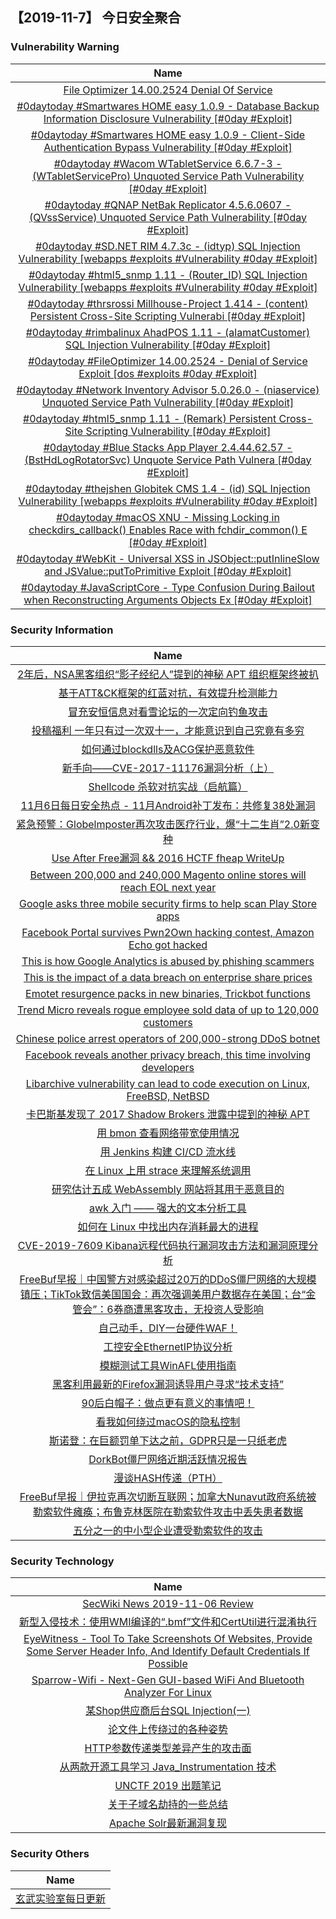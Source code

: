 
 ##   【2019-11-7】 今日安全聚合


###  						       							Vulnerability Warning

|                             Name                             |
| :----------------------------------------------------------: |
|[File Optimizer 14.00.2524 Denial Of Service](https://cxsecurity.com/issue/WLB-2019110030)|
|[#0daytoday #Smartwares HOME easy 1.0.9 - Database Backup Information Disclosure Vulnerability [#0day #Exploit]](http://0day.today/exploits/33467)|
|[#0daytoday #Smartwares HOME easy 1.0.9 - Client-Side Authentication Bypass Vulnerability [#0day #Exploit]](http://0day.today/exploits/33466)|
|[#0daytoday #Wacom WTabletService 6.6.7-3 - (WTabletServicePro) Unquoted Service Path Vulnerability [#0day #Exploit]](http://0day.today/exploits/33464)|
|[#0daytoday #QNAP NetBak Replicator 4.5.6.0607 - (QVssService) Unquoted Service Path Vulnerability [#0day #Exploit]](http://0day.today/exploits/33465)|
|[#0daytoday #SD.NET RIM 4.7.3c - (idtyp) SQL Injection Vulnerability  [webapps #exploits #Vulnerability #0day #Exploit]](http://0day.today/exploits/33463)|
|[#0daytoday #html5_snmp 1.11 - (Router_ID) SQL Injection Vulnerability [webapps #exploits #Vulnerability #0day #Exploit]](http://0day.today/exploits/33462)|
|[#0daytoday #thrsrossi Millhouse-Project 1.414 - (content) Persistent Cross-Site Scripting Vulnerabi [#0day #Exploit]](http://0day.today/exploits/33457)|
|[#0daytoday #rimbalinux AhadPOS 1.11 - (alamatCustomer) SQL Injection Vulnerability [#0day #Exploit]](http://0day.today/exploits/33459)|
|[#0daytoday #FileOptimizer 14.00.2524 - Denial of Service Exploit  [dos #exploits  #0day #Exploit]](http://0day.today/exploits/33460)|
|[#0daytoday #Network Inventory Advisor 5.0.26.0 - (niaservice) Unquoted Service Path Vulnerability [#0day #Exploit]](http://0day.today/exploits/33458)|
|[#0daytoday #html5_snmp 1.11 - (Remark) Persistent Cross-Site Scripting Vulnerability [#0day #Exploit]](http://0day.today/exploits/33461)|
|[#0daytoday #Blue Stacks App Player 2.4.44.62.57 - (BstHdLogRotatorSvc) Unquote Service Path Vulnera [#0day #Exploit]](http://0day.today/exploits/33456)|
|[#0daytoday #thejshen Globitek CMS 1.4 - (id) SQL Injection Vulnerability [webapps #exploits #Vulnerability #0day #Exploit]](http://0day.today/exploits/33455)|
|[#0daytoday #macOS XNU - Missing Locking in checkdirs_callback() Enables Race with fchdir_common() E [#0day #Exploit]](http://0day.today/exploits/33454)|
|[#0daytoday #WebKit - Universal XSS in JSObject::putInlineSlow and JSValue::putToPrimitive Exploit [#0day #Exploit]](http://0day.today/exploits/33453)|
|[#0daytoday #JavaScriptCore - Type Confusion During Bailout when Reconstructing Arguments Objects Ex [#0day #Exploit]](http://0day.today/exploits/33452)|

### 						        							Security Information
|                             Name                                    |
| :----------------------------------------------------------: |
|[2年后，NSA黑客组织“影子经纪人”提到的神秘 APT 组织框架终被扒](https://www.anquanke.com/post/id/190448)|
|[基于ATT&CK框架的红蓝对抗，有效提升检测能力](https://www.anquanke.com/post/id/190307)|
|[冒充安恒信息对看雪论坛的一次定向钓鱼攻击](https://www.anquanke.com/post/id/190405)|
|[投稿福利  一年只有过一次双十一，才能意识到自己究竟有多穷](https://www.anquanke.com/post/id/190314)|
|[如何通过blockdlls及ACG保护恶意软件](https://www.anquanke.com/post/id/190344)|
|[新手向——CVE-2017-11176漏洞分析（上）](https://www.anquanke.com/post/id/190179)|
|[Shellcode 杀软对抗实战（启航篇）](https://www.anquanke.com/post/id/190354)|
|[11月6日每日安全热点 - 11月Android补丁发布：共修复38处漏洞](https://www.anquanke.com/post/id/190351)|
|[紧急预警：Globelmposter再次攻击医疗行业，爆“十二生肖”2.0新变种](https://www.secpulse.com/archives/117649.html)|
|[Use After Free漏洞 && 2016 HCTF fheap WriteUp](https://www.secpulse.com/archives/117664.html)|
|[Between 200,000 and 240,000 Magento online stores will reach EOL next year](https://www.zdnet.com/article/between-200000-and-240000-magento-online-stores-will-reach-eol-next-year/#ftag=RSSbaffb68)|
|[Google asks three mobile security firms to help scan Play Store apps](https://www.zdnet.com/article/google-asks-three-mobile-security-firms-to-help-scan-play-store-apps/#ftag=RSSbaffb68)|
|[Facebook Portal survives Pwn2Own hacking contest, Amazon Echo got hacked](https://www.zdnet.com/article/facebook-portal-survives-pwn2own-hacking-contest-amazon-echo-got-hacked/#ftag=RSSbaffb68)|
|[This is how Google Analytics is abused by phishing scammers](https://www.zdnet.com/article/this-is-how-google-analytics-is-abused-by-phishing-scammers/#ftag=RSSbaffb68)|
|[This is the impact of a data breach on enterprise share prices](https://www.zdnet.com/article/this-is-how-a-data-breach-at-your-company-can-hit-share-prices/#ftag=RSSbaffb68)|
|[Emotet resurgence packs in new binaries, Trickbot functions](https://www.zdnet.com/article/emotet-resurgence-packs-in-new-binaries-malicious-functions/#ftag=RSSbaffb68)|
|[Trend Micro reveals rogue employee sold data of up to 120,000 customers](https://www.zdnet.com/article/trend-micro-reveals-insider-threat-exposing-customer-data/#ftag=RSSbaffb68)|
|[Chinese police arrest operators of 200,000-strong DDoS botnet](https://www.zdnet.com/article/chinese-police-arrest-operators-of-200000-strong-ddos-botnet/#ftag=RSSbaffb68)|
|[Facebook reveals another privacy breach, this time involving developers](https://www.zdnet.com/article/facebook-reveals-another-data-breach-this-time-involving-developers/#ftag=RSSbaffb68)|
|[Libarchive vulnerability can lead to code execution on Linux, FreeBSD, NetBSD](https://www.zdnet.com/article/libarchive-vulnerability-can-lead-to-code-execution-on-linux-freebsd-netbsd/#ftag=RSSbaffb68)|
|[卡巴斯基发现了 2017 Shadow Brokers 泄露中提到的神秘 APT](https://linux.cn/article-11548-1.html?utm_source=rss&utm_medium=rss)|
|[用 bmon 查看网络带宽使用情况](https://linux.cn/article-11547-1.html?utm_source=rss&utm_medium=rss)|
|[用 Jenkins 构建 CI/CD 流水线](https://linux.cn/article-11546-1.html?utm_source=rss&utm_medium=rss)|
|[在 Linux 上用 strace 来理解系统调用](https://linux.cn/article-11545-1.html?utm_source=rss&utm_medium=rss)|
|[研究估计五成 WebAssembly 网站将其用于恶意目的](https://linux.cn/article-11544-1.html?utm_source=rss&utm_medium=rss)|
|[awk 入门 —— 强大的文本分析工具](https://linux.cn/article-11543-1.html?utm_source=rss&utm_medium=rss)|
|[如何在 Linux 中找出内存消耗最大的进程](https://linux.cn/article-11542-1.html?utm_source=rss&utm_medium=rss)|
|[CVE-2019-7609 Kibana远程代码执行漏洞攻击方法和漏洞原理分析](https://www.freebuf.com/vuls/217816.html)|
|[FreeBuf早报｜中国警方对感染超过20万的DDoS僵尸网络的大规模镇压；TikTok致信美国国会：再次强调美用户数据存在美国；台“金管会”：6券商遭黑客攻击，无投资人受影响](https://www.freebuf.com/news/219296.html)|
|[自己动手，DIY一台硬件WAF！](https://www.freebuf.com/articles/es/218263.html)|
|[工控安全EthernetIP协议分析](https://www.freebuf.com/articles/ics-articles/218674.html)|
|[模糊测试工具WinAFL使用指南](https://www.freebuf.com/articles/system/216437.html)|
|[黑客利用最新的Firefox漏洞诱导用户寻求“技术支持”](https://www.freebuf.com/news/219216.html)|
|[90后白帽子：做点更有意义的事情吧！](https://www.freebuf.com/articles/people/219079.html)|
|[看我如何绕过macOS的隐私控制](https://www.freebuf.com/vuls/216313.html)|
|[斯诺登：在巨额罚单下达之前，GDPR只是一只纸老虎](https://www.freebuf.com/news/219159.html)|
|[DorkBot僵尸网络近期活跃情况报告](https://www.freebuf.com/articles/paper/218090.html)|
|[漫谈HASH传递（PTH）](https://www.freebuf.com/articles/system/217681.html)|
|[FreeBuf早报｜伊拉克再次切断互联网；加拿大Nunavut政府系统被勒索软件瘫痪；布鲁克林医院在勒索软件攻击中丢失患者数据](https://www.freebuf.com/news/219166.html)|
|[五分之一的中小型企业遭受勒索软件的攻击](https://www.freebuf.com/articles/network/217437.html)|

### 						        							Security  Technology
|                             Name                                    |
| :----------------------------------------------------------: |
|[SecWiki News 2019-11-06 Review](http://www.sec-wiki.com/?2019-11-06)|
|[新型入侵技术：使用WMI编译的“.bmf”文件和CertUtil进行混淆执行](https://www.4hou.com/technology/21376.html)|
|[EyeWitness - Tool To Take Screenshots Of Websites, Provide Some Server Header Info, And Identify Default Credentials If Possible](http://www.kitploit.com/2019/11/eyewitness-tool-to-take-screenshots-of.html)|
|[Sparrow-Wifi - Next-Gen GUI-based WiFi And Bluetooth Analyzer For Linux](http://www.kitploit.com/2019/11/sparrow-wifi-next-gen-gui-based-wifi.html)|
|[某Shop供应商后台SQL Injection(一)](http://xz.aliyun.com/t/6689)|
|[论文件上传绕过的各种姿势](http://xz.aliyun.com/t/6692)|
|[HTTP参数传递类型差异产生的攻击面](http://xz.aliyun.com/t/6686)|
|[从两款开源工具学习 Java_Instrumentation 技术](http://xz.aliyun.com/t/6688)|
|[UNCTF 2019 出题笔记](http://xz.aliyun.com/t/6685)|
|[关于子域名劫持的一些总结](http://xz.aliyun.com/t/6683)|
|[Apache Solr最新漏洞复现](http://xz.aliyun.com/t/6679)|

### 						        							Security  Others
|                             Name                                    |
| :----------------------------------------------------------: |
|[玄武实验室每日更新](https://weibo.com/p/1006065582522936/wenzhang?from=page_100606_profile&wvr=6&mod=wenzhangmore)|

